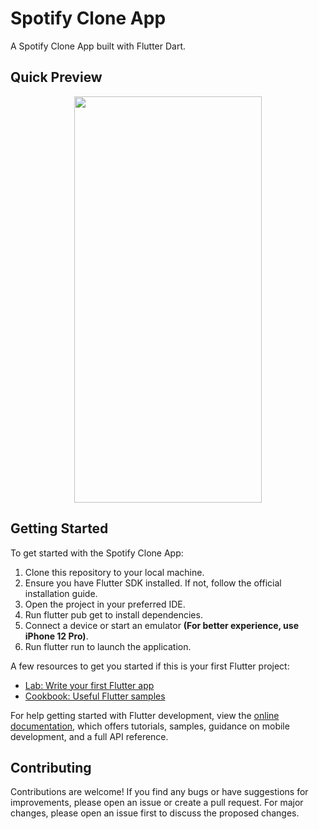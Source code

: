 # Spotify Clone App

A Spotify Clone App built with Flutter Dart.

## Quick Preview
<p align="center">
  <img src="https://github.com/youssifsamir/SpotifyClone-App/assets/113045942/abdf652c-2c0e-40ff-9343-80329cb12ca6" width="300" height="650" />
</p>

## Getting Started

To get started with the Spotify Clone App:

  1. Clone this repository to your local machine.
  2. Ensure you have Flutter SDK installed. If not, follow the official installation guide.
  3. Open the project in your preferred IDE.
  4. Run flutter pub get to install dependencies.
  5. Connect a device or start an emulator **(For better experience, use iPhone 12 Pro)**.
  6. Run flutter run to launch the application.

A few resources to get you started if this is your first Flutter project:

- [Lab: Write your first Flutter app](https://docs.flutter.dev/get-started/codelab)
- [Cookbook: Useful Flutter samples](https://docs.flutter.dev/cookbook)

For help getting started with Flutter development, view the [online documentation](https://docs.flutter.dev/), which offers tutorials, samples, guidance on mobile development, and a full API reference.

## Contributing

Contributions are welcome! If you find any bugs or have suggestions for improvements, please open an issue or create a pull request. For major changes, please open an issue first to discuss the proposed changes.
